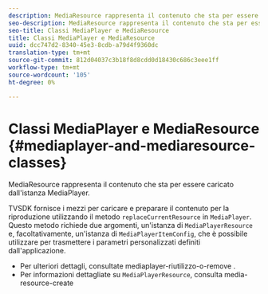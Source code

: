 ```yaml
---
description: MediaResource rappresenta il contenuto che sta per essere caricato dall'istanza MediaPlayer.
seo-description: MediaResource rappresenta il contenuto che sta per essere caricato dall'istanza MediaPlayer.
seo-title: Classi MediaPlayer e MediaResource
title: Classi MediaPlayer e MediaResource
uuid: dcc747d2-8340-45e3-8cdb-a79d4f9360dc
translation-type: tm+mt
source-git-commit: 812d04037c3b18f8d8cdd0d18430c686c3eee1ff
workflow-type: tm+mt
source-wordcount: '105'
ht-degree: 0%

---
```



# Classi MediaPlayer e MediaResource {#mediaplayer-and-mediaresource-classes}

MediaResource rappresenta il contenuto che sta per essere caricato dall&#39;istanza MediaPlayer.

<!--<a id="section_431AB7221E0249BF949EC72EEB9B428A"></a>-->

TVSDK fornisce i mezzi per caricare e preparare il contenuto per la riproduzione utilizzando il metodo `replaceCurrentResource` in `MediaPlayer`. Questo metodo richiede due argomenti, un&#39;istanza di `MediaPlayerResource` e, facoltativamente, un&#39;istanza di `MediaPlayerItemConfig`, che è possibile utilizzare per trasmettere i parametri personalizzati definiti dall&#39;applicazione.

* Per ulteriori dettagli, consultate mediaplayer-riutilizzo-o-remove .
* Per informazioni dettagliate su `MediaPlayerResource`, consulta media-resource-create

